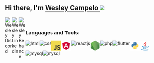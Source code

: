 ## Hi there, I'm [Wesley Campelo ](https://github.com/wesleycpdev/)<img src="https://github.com/TheDudeThatCode/TheDudeThatCode/blob/master/Assets/Hi.gif" width="29px">

<a href="wesleycpdev#2417">
  <img align="left" alt="Wesley Discord" width="22px" src="https://raw.githubusercontent.com/peterthehan/peterthehan/master/assets/discord.svg" />
</a>

<a href="https://www.linkedin.com/in/wesley-campelo/">
  <img align="left" alt="Wesley LinkedIn" width="22px" src="https://raw.githubusercontent.com/peterthehan/peterthehan/master/assets/linkedin.svg" />
</a>

<a href="https://www.behance.net/wesleycampelo">
  <img align="left" alt="Wesley Behance" width="22px" src="https://cdn.freebiesupply.com/logos/large/2x/behance-1-logo-png-transparent.png" />
</a>

<br/>

### Languages and Tools:

<a href="https://developer.mozilla.org/en-US/docs/Web/HTML" target="_blank">
    <img align="left" alt="html" height ="32px" src="https://www.vectorlogo.zone/logos/w3_html5/w3_html5-icon.svg">
</a>

<a href="https://developer.mozilla.org/en-US/docs/Web/CSS" target="_blank">
    <img align="left" alt="css" height ="32px" src="https://cdn4.iconfinder.com/data/icons/social-media-logos-6/512/121-css3-512.png">
</a>

<a href="https://www.javascript.com/" target="_blank"> 
    <img align="left" alt="javascript" height ="32px" src="https://raw.githubusercontent.com/github/explore/80688e429a7d4ef2fca1e82350fe8e3517d3494d/topics/javascript/javascript.png"> 
</a>

<a href="https://angular.io/" target="_blank"> 
    <img align="left" alt="angular" height ="32px" src="https://raw.githubusercontent.com/github/explore/80688e429a7d4ef2fca1e82350fe8e3517d3494d/topics/angular/angular.png"> 
</a>

<a href="https://reactjs.org/" target="_blank"> 
    <img align="left" alt="reactjs" height ="32px" src="https://upload.wikimedia.org/wikipedia/commons/a/a7/React-icon.svg"> 
</a>

<a href="https://nodejs.org" target="_blank">
    <img align="left" alt="Node.js" height ="32px" src="https://raw.githubusercontent.com/github/explore/80688e429a7d4ef2fca1e82350fe8e3517d3494d/topics/nodejs/nodejs.png"> 
</a>

<a href="https://www.php.net/" target="_blank">
 <img align="left" src="https://raw.githubusercontent.com/jmnote/z-icons/master/svg/php.svg" alt="php" height='32px'/> 
</a>

<a href="https://flutter.dev/" target="_blank">
    <img src="https://www.vectorlogo.zone/logos/flutterio/flutterio-icon.svg" align="left" alt="flutter" height='32px'/> 
</a>

<a href="https://www.python.org" target="_blank">
    <img align="left" alt="Python" height ="32px" src="https://raw.githubusercontent.com/github/explore/80688e429a7d4ef2fca1e82350fe8e3517d3494d/topics/python/python.png">
</a>

<a href="https://www.java.com" target="_blank">
    <img align="left" alt="Java" height ="32px" src="https://raw.githubusercontent.com/devicons/devicon/master/icons/java/java-original.svg"> 
</a>

<a href="https://www.mysql.com/" target="_blank">
    <img src="https://www.vectorlogo.zone/logos/mysql/mysql-icon.svg" align="left" alt="mysql" height='32px'/> 
</a>

<a href="https://www.mysql.com/" target="_blank">
    <img src="https://www.vectorlogo.zone/logos/postgresql/postgresql-icon.svg" align="left" alt="mysql" height='32px'/> 
</a>
